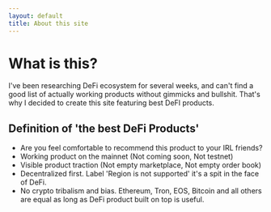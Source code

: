 ```yaml
---
layout: default
title: About this site
---
```


# What is this? 

I've been researching DeFi ecosystem for several weeks, and can't find a good list of actually working products without gimmicks and bullshit. That's why I decided to create this site featuring best DeFI products.

## Definition of 'the best DeFi Products'
* Are you feel comfortable to recommend this product to your IRL friends?
* Working product on the mainnet (Not coming soon, Not testnet)
* Visible product traction (Not empty marketplace, Not empty order book)
* Decentralized first. Label 'Region is not supported' it's a spit in the face of DeFi.
* No crypto tribalism and bias. Ethereum, Tron, EOS, Bitcoin and all others are equal as long as DeFi product built on top is useful.
